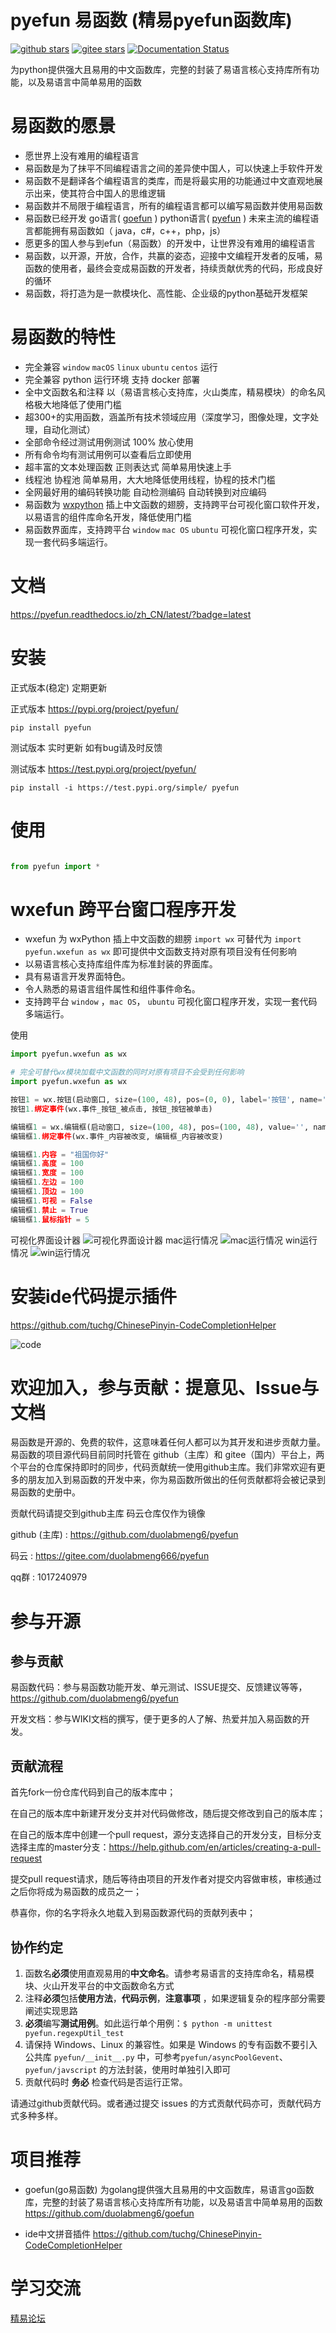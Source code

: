 # pyefun 易函数 (精易pyefun函数库)

[![github stars](https://img.shields.io/github/stars/duolabmeng6/pyefun?style=social)](https://github.com/duolabmeng6/pyefun)
[![gitee stars](https://gitee.com/duolabmeng666/pyefun/badge/star.svg?theme=dark)](https://gitee.com/duolabmeng666/pyefun/stargazers)
[![Documentation Status](https://readthedocs.org/projects/pyefun/badge/?version=latest)](https://pyefun.readthedocs.io/zh_CN/latest/?badge=latest)


为python提供强大且易用的中文函数库，完整的封装了易语言核心支持库所有功能，以及易语言中简单易用的函数

# 易函数的愿景

* 愿世界上没有难用的编程语言
* 易函数是为了抹平不同编程语言之间的差异使中国人，可以快速上手软件开发
* 易函数不是翻译各个编程语言的类库，而是将最实用的功能通过中文直观地展示出来，使其符合中国人的思维逻辑
* 易函数并不局限于编程语言，所有的编程语言都可以编写易函数并使用易函数
* 易函数已经开发 go语言( [goefun](https://github.com/duolabmeng6/goefun) ) python语言( [pyefun](https://github.com/duolabmeng6/pyefun) ) 未来主流的编程语言都能拥有易函数如（ java，c#，c++，php，js）
* 愿更多的国人参与到efun（易函数）的开发中，让世界没有难用的编程语言
* 易函数，以开源，开放，合作，共赢的姿态，迎接中文编程开发者的反哺，易函数的使用者，最终会变成易函数的开发者，持续贡献优秀的代码，形成良好的循环
* 易函数，将打造为是一款模块化、高性能、企业级的python基础开发框架
 
# 易函数的特性

- 完全兼容 `window` `macOS` `linux` `ubuntu` `centos` 运行
- 完全兼容 python 运行环境 支持 docker 部署
- 全中文函数名和注释 以（易语言核心支持库，火山类库，精易模块）的命名风格极大地降低了使用门槛
- 超300+的实用函数，涵盖所有技术领域应用（深度学习，图像处理，文字处理，自动化测试）
- 全部命令经过测试用例测试 100% 放心使用
- 所有命令均有测试用例可以查看后立即使用
- 超丰富的文本处理函数 正则表达式 简单易用快速上手
- 线程池 协程池 简单易用，大大地降低使用线程，协程的技术门槛
- 全网最好用的编码转换功能 自动检测编码 自动转换到对应编码
- 易函数为 [wxpython](https://www.wxpython.org/) 插上中文函数的翅膀，支持跨平台可视化窗口软件开发，以易语言的组件库命名开发，降低使用门槛
- 易函数界面库，支持跨平台 `window`  `mac OS`  `ubuntu` 可视化窗口程序开发，实现一套代码多端运行。

# 文档

https://pyefun.readthedocs.io/zh_CN/latest/?badge=latest

# 安装

正式版本(稳定) 定期更新

正式版本 https://pypi.org/project/pyefun/

```
pip install pyefun
```



测试版本 实时更新 如有bug请及时反馈

测试版本 https://test.pypi.org/project/pyefun/

```
pip install -i https://test.pypi.org/simple/ pyefun
```




# 使用

```python

from pyefun import *

```


# wxefun 跨平台窗口程序开发

* wxefun 为 wxPython 插上中文函数的翅膀  `import wx`  可替代为 `import pyefun.wxefun as wx` 即可提供中文函数支持对原有项目没有任何影响
* 以易语言核心支持库组件库为标准封装的界面库。
* 具有易语言开发界面特色。
* 令人熟悉的易语言组件属性和组件事件命名。
* 支持跨平台 `window` ，`mac OS`， `ubuntu` 可视化窗口程序开发，实现一套代码多端运行。

使用
```python
import pyefun.wxefun as wx
```

```python
# 完全可替代wx模块加载中文函数的同时对原有项目不会受到任何影响
import pyefun.wxefun as wx

按钮1 = wx.按钮(启动窗口, size=(100, 48), pos=(0, 0), label='按钮', name='button')
按钮1.绑定事件(wx.事件_按钮_被点击, 按钮_按钮被单击)

编辑框1 = wx.编辑框(启动窗口, size=(100, 48), pos=(100, 48), value='', name='text', style=0)
编辑框1.绑定事件(wx.事件_内容被改变, 编辑框_内容被改变)

编辑框1.内容 = "祖国你好"
编辑框1.高度 = 100
编辑框1.宽度 = 100
编辑框1.左边 = 100
编辑框1.顶边 = 100
编辑框1.可视 = False
编辑框1.禁止 = True
编辑框1.鼠标指针 = 5

```
可视化界面设计器
![可视化界面设计器](./docs/source/_static/mac_keshihua.png)
mac运行情况
![mac运行情况](./docs/source/_static/mac_run_wxefun.png)
win运行情况
![win运行情况](./docs/source/_static/win_run_wxefun.png)


# 安装ide代码提示插件

https://github.com/tuchg/ChinesePinyin-CodeCompletionHelper

![code](./docs/source/_static/show.png)




# 欢迎加入，参与贡献：提意见、Issue与文档

易函数是开源的、免费的软件，这意味着任何人都可以为其开发和进步贡献力量。易函数的项目源代码目前同时托管在 github（主库）和 gitee（国内）平台上，两个平台的仓库保持即时的同步，代码贡献统一使用github主库。我们非常欢迎有更多的朋友加入到易函数的开发中来，你为易函数所做出的任何贡献都将会被记录到易函数的史册中。

贡献代码请提交到github主库 码云仓库仅作为镜像

github (主库) : https://github.com/duolabmeng6/pyefun

码云 : https://gitee.com/duolabmeng666/pyefun

qq群 : 1017240979

# 参与开源

## 参与贡献

易函数代码：参与易函数功能开发、单元测试、ISSUE提交、反馈建议等等，https://github.com/duolabmeng6/pyefun

开发文档：参与WIKI文档的撰写，便于更多的人了解、热爱并加入易函数的开发。

## 贡献流程

首先fork一份仓库代码到自己的版本库中；

在自己的版本库中新建开发分支并对代码做修改，随后提交修改到自己的版本库；

在自己的版本库中创建一个pull request，源分支选择自己的开发分支，目标分支选择主库的master分支：https://help.github.com/en/articles/creating-a-pull-request

提交pull request请求，随后等待由项目的开发作者对提交内容做审核，审核通过之后你将成为易函数的成员之一；

恭喜你，你的名字将永久地载入到易函数源代码的贡献列表中；

## 协作约定

1. 函数名**必须**使用直观易用的**中文命名**。请参考易语言的支持库命名，精易模块、火山开发平台的中文函数命名方式
2. 注释**必须**包括**使用方法**，**代码示例**，**注意事项** ，如果逻辑复杂的程序部分需要阐述实现思路
3. **必须**编写**测试用例**。如此运行单个用例：`$ python -m unittest pyefun.regexpUtil_test`
4. 请保持 Windows、Linux 的兼容性。如果是 Windows 的专有函数不要引入公共库 `pyefun/__init__.py` 中，可参考`pyefun/asyncPoolGevent`、`pyefun/javscript` 的方法封装，使用时单独引入即可
5. 贡献代码时 **务必** 检查代码是否运行正常。
   
请通过github贡献代码。或者通过提交 issues 的方式贡献代码亦可，贡献代码方式多种多样。




# 项目推荐

* goefun(go易函数) 为golang提供强大且易用的中文函数库，易语言go函数库，完整的封装了易语言核心支持库所有功能，以及易语言中简单易用的函数 https://github.com/duolabmeng6/goefun

* ide中文拼音插件 https://github.com/tuchg/ChinesePinyin-CodeCompletionHelper

# 学习交流

[精易论坛](https://bbs.125.la/forum.php?mod=viewthread&tid=14681745)
